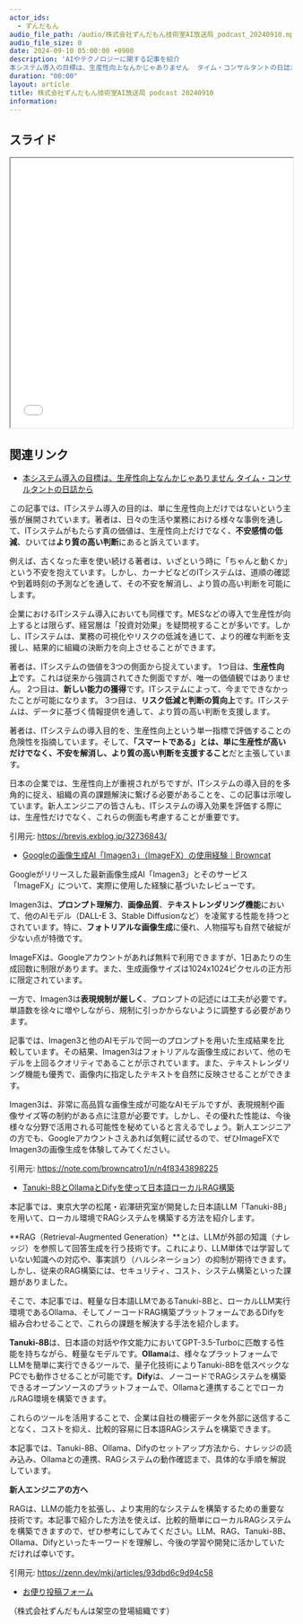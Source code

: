 ```yaml
---
actor_ids:
  - ずんだもん
audio_file_path: /audio/株式会社ずんだもん技術室AI放送局_podcast_20240910.mp3
audio_file_size: 0
date: 2024-09-10 05:00:00 +0900
description: 'AIやテクノロジーに関する記事を紹介  
本システム導入の目標は、生産性向上なんかじゃありません  タイム・コンサルタントの日誌から、Googleの画像生成AI「Imagen3」（ImageFX）の使用経験｜Browncat、Tanuki-8BとOllamaとDifyを使って日本語ローカルRAG構築'
duration: "00:00"
layout: article
title: 株式会社ずんだもん技術室AI放送局 podcast 20240910
information: 
---
```


## スライド

<iframe src="/slides/20240910/" target="_blank" rel="noreferrer noopener" width="100%" height="480"></iframe>

## 関連リンク


- [本システム導入の目標は、生産性向上なんかじゃありません  タイム・コンサルタントの日誌から](https://brevis.exblog.jp/32736843/)  


この記事では、ITシステム導入の目的は、単に生産性向上だけではないという主張が展開されています。著者は、日々の生活や業務における様々な事例を通して、ITシステムがもたらす真の価値は、生産性向上だけでなく、**不安感情の低減**、ひいては**より質の高い判断**にあると訴えています。

例えば、古くなった車を使い続ける著者は、いざという時に「ちゃんと動くか」という不安を抱えています。しかし、カーナビなどのITシステムは、道順の確認や到着時刻の予測などを通して、その不安を解消し、より質の高い判断を可能にします。

企業におけるITシステム導入においても同様です。MESなどの導入で生産性が向上するとは限らず、経営層は「投資対効果」を疑問視することが多いです。しかし、ITシステムは、業務の可視化やリスクの低減を通じて、より的確な判断を支援し、結果的に組織の決断力を向上させることができます。

著者は、ITシステムの価値を3つの側面から捉えています。
1つ目は、**生産性向上**です。これは従来から強調されてきた側面ですが、唯一の価値観ではありません。
2つ目は、**新しい能力の獲得**です。ITシステムによって、今までできなかったことが可能になります。
3つ目は、**リスク低減と判断の質向上**です。ITシステムは、データに基づく情報提供を通して、より質の高い判断を支援します。

著者は、ITシステムの導入目的を、生産性向上という単一指標で評価することの危険性を指摘しています。そして、**「スマートである」とは、単に生産性が高いだけでなく、不安を解消し、より質の高い判断を支援すること**だと主張しています。

日本の企業では、生産性向上が重視されがちですが、ITシステムの導入目的を多角的に捉え、組織の真の課題解決に繋げる必要があることを、この記事は示唆しています。新人エンジニアの皆さんも、ITシステムの導入効果を評価する際には、生産性だけでなく、これらの側面も考慮することが重要です。 


引用元: https://brevis.exblog.jp/32736843/


- [Googleの画像生成AI「Imagen3」（ImageFX）の使用経験｜Browncat](https://note.com/browncatro1/n/n4f8343898225)  


Googleがリリースした最新画像生成AI「Imagen3」とそのサービス「ImageFX」について、実際に使用した経験に基づいたレビューです。

Imagen3は、**プロンプト理解力**、**画像品質**、**テキストレンダリング機能**において、他のAIモデル（DALL-E 3、Stable Diffusionなど）を凌駕する性能を持つとされています。特に、**フォトリアルな画像生成**に優れ、人物描写も自然で破綻が少ない点が特徴です。

ImageFXは、Googleアカウントがあれば無料で利用できますが、1日あたりの生成回数に制限があります。また、生成画像サイズは1024x1024ピクセルの正方形に限定されています。

一方で、Imagen3は**表現規制が厳しく**、プロンプトの記述には工夫が必要です。単語数を徐々に増やしながら、規制に引っかからないように調整する必要があります。

記事では、Imagen3と他のAIモデルで同一のプロンプトを用いた生成結果を比較しています。その結果、Imagen3はフォトリアルな画像生成において、他のモデルを上回るクオリティであることが示されています。また、テキストレンダリング機能も優秀で、画像内に指定したテキストを自然に反映させることができます。

Imagen3は、非常に高品質な画像生成が可能なAIモデルですが、表現規制や画像サイズ等の制約がある点に注意が必要です。しかし、その優れた性能は、今後様々な分野で活用される可能性を秘めていると言えるでしょう。新人エンジニアの方でも、Googleアカウントさえあれば気軽に試せるので、ぜひImageFXでImagen3の画像生成を体験してみてください。 


引用元: https://note.com/browncatro1/n/n4f8343898225


- [Tanuki-8BとOllamaとDifyを使って日本語ローカルRAG構築](https://zenn.dev/mkj/articles/93dbd6c9d94c58)  


本記事では、東京大学の松尾・岩澤研究室が開発した日本語LLM「Tanuki-8B」を用いて、ローカル環境でRAGシステムを構築する方法を紹介します。

**RAG（Retrieval-Augmented Generation）**とは、LLMが外部の知識（ナレッジ）を参照して回答生成を行う技術です。これにより、LLM単体では学習していない知識への対応や、事実誤り（ハルシネーション）の抑制が期待できます。しかし、従来のRAG構築には、セキュリティ、コスト、システム構築といった課題がありました。

そこで、本記事では、軽量な日本語LLMであるTanuki-8Bと、ローカルLLM実行環境であるOllama、そしてノーコードRAG構築プラットフォームであるDifyを組み合わせることで、これらの課題を解決する手法を紹介します。

**Tanuki-8B**は、日本語の対話や作文能力においてGPT-3.5-Turboに匹敵する性能を持ちながら、軽量なモデルです。**Ollama**は、様々なプラットフォームでLLMを簡単に実行できるツールで、量子化技術によりTanuki-8Bを低スペックなPCでも動作させることが可能です。**Dify**は、ノーコードでRAGシステムを構築できるオープンソースのプラットフォームで、Ollamaと連携することでローカルRAG環境を構築できます。

これらのツールを活用することで、企業は自社の機密データを外部に送信することなく、コストを抑え、比較的容易に日本語RAGシステムを構築できます。

本記事では、Tanuki-8B、Ollama、Difyのセットアップ方法から、ナレッジの読み込み、Ollamaとの連携、RAGシステムの動作確認まで、具体的な手順を解説しています。


**新人エンジニアの方へ**

RAGは、LLMの能力を拡張し、より実用的なシステムを構築するための重要な技術です。本記事で紹介した方法を使えば、比較的簡単にローカルRAGシステムを構築できますので、ぜひ参考にしてみてください。LLM、RAG、Tanuki-8B、Ollama、Difyといったキーワードを理解し、今後の学習や開発に活かしていただければ幸いです。 


引用元: https://zenn.dev/mkj/articles/93dbd6c9d94c58



- [お便り投稿フォーム](https://forms.gle/ffg4JTfqdiqK62qf9)

（株式会社ずんだもんは架空の登場組織です）
